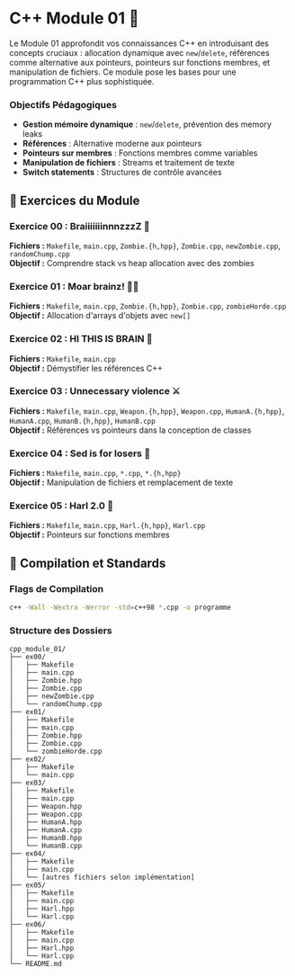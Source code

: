 # C++ Module 01 🧠

Le Module 01 approfondit vos connaissances C++ en introduisant des concepts cruciaux : allocation dynamique avec `new`/`delete`, références comme alternative aux pointeurs, pointeurs sur fonctions membres, et manipulation de fichiers. Ce module pose les bases pour une programmation C++ plus sophistiquée.

### Objectifs Pédagogiques
- **Gestion mémoire dynamique** : `new`/`delete`, prévention des memory leaks
- **Références** : Alternative moderne aux pointeurs
- **Pointeurs sur membres** : Fonctions membres comme variables
- **Manipulation de fichiers** : Streams et traitement de texte
- **Switch statements** : Structures de contrôle avancées

## 🎯 Exercices du Module

### Exercice 00 : BraiiiiiiinnnzzzZ 🧟
**Fichiers :** `Makefile`, `main.cpp`, `Zombie.{h,hpp}`, `Zombie.cpp`, `newZombie.cpp`, `randomChump.cpp`  
**Objectif :** Comprendre stack vs heap allocation avec des zombies

### Exercice 01 : Moar brainz! 🧟‍♂️
**Fichiers :** `Makefile`, `main.cpp`, `Zombie.{h,hpp}`, `Zombie.cpp`, `zombieHorde.cpp`  
**Objectif :** Allocation d'arrays d'objets avec `new[]`

### Exercice 02 : HI THIS IS BRAIN 🧠
**Fichiers :** `Makefile`, `main.cpp`  
**Objectif :** Démystifier les références C++

### Exercice 03 : Unnecessary violence ⚔️
**Fichiers :** `Makefile`, `main.cpp`, `Weapon.{h,hpp}`, `Weapon.cpp`, `HumanA.{h,hpp}`, `HumanA.cpp`, `HumanB.{h,hpp}`, `HumanB.cpp`  
**Objectif :** Références vs pointeurs dans la conception de classes

### Exercice 04 : Sed is for losers 📝
**Fichiers :** `Makefile`, `main.cpp`, `*.cpp`, `*.{h,hpp}`  
**Objectif :** Manipulation de fichiers et remplacement de texte

### Exercice 05 : Harl 2.0 😤
**Fichiers :** `Makefile`, `main.cpp`, `Harl.{h,hpp}`, `Harl.cpp`  
**Objectif :** Pointeurs sur fonctions membres


## 🚀 Compilation et Standards

### Flags de Compilation
```bash
c++ -Wall -Wextra -Werror -std=c++98 *.cpp -o programme
```

### Structure des Dossiers
```
cpp_module_01/
├── ex00/
│   ├── Makefile
│   ├── main.cpp
│   ├── Zombie.hpp
│   ├── Zombie.cpp
│   ├── newZombie.cpp
│   └── randomChump.cpp
├── ex01/
│   ├── Makefile
│   ├── main.cpp
│   ├── Zombie.hpp
│   ├── Zombie.cpp
│   └── zombieHorde.cpp
├── ex02/
│   ├── Makefile
│   └── main.cpp
├── ex03/
│   ├── Makefile
│   ├── main.cpp
│   ├── Weapon.hpp
│   ├── Weapon.cpp
│   ├── HumanA.hpp
│   ├── HumanA.cpp
│   ├── HumanB.hpp
│   └── HumanB.cpp
├── ex04/
│   ├── Makefile
│   ├── main.cpp
│   └── [autres fichiers selon implémentation]
├── ex05/
│   ├── Makefile
│   ├── main.cpp
│   ├── Harl.hpp
│   └── Harl.cpp
├── ex06/
│   ├── Makefile
│   ├── main.cpp
│   ├── Harl.hpp
│   └── Harl.cpp
└── README.md
```